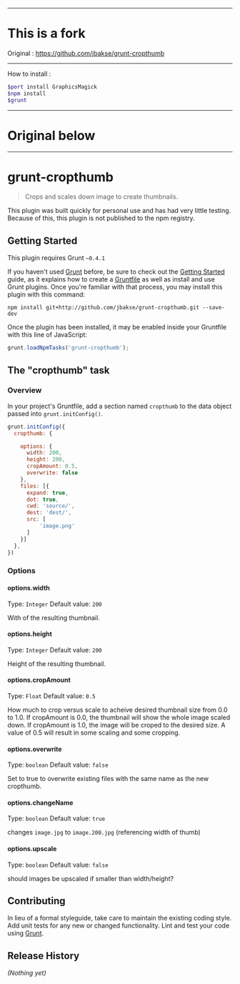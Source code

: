 
---

# This is a fork

Original : https://github.com/jbakse/grunt-cropthumb

---

How to install :

```bash
$port install GraphicsMagick
$npm install
$grunt
```

---

# Original below

---


# grunt-cropthumb

> Crops and scales down image to create thumbnails.

This plugin was built quickly for personal use and has had very little testing. Because of this, this plugin is not published to the npm registry.

## Getting Started
This plugin requires Grunt `~0.4.1`

If you haven't used [Grunt](http://gruntjs.com/) before, be sure to check out the [Getting Started](http://gruntjs.com/getting-started) guide, as it explains how to create a [Gruntfile](http://gruntjs.com/sample-gruntfile) as well as install and use Grunt plugins. Once you're familiar with that process, you may install this plugin with this command:

```shell
npm install git+http://github.com/jbakse/grunt-cropthumb.git --save-dev
```


Once the plugin has been installed, it may be enabled inside your Gruntfile with this line of JavaScript:

```js
grunt.loadNpmTasks('grunt-cropthumb');
```

## The "cropthumb" task

### Overview
In your project's Gruntfile, add a section named `cropthumb` to the data object passed into `grunt.initConfig()`.

```js
grunt.initConfig({
  cropthumb: {

    options: {
      width: 200,
      height: 200,
      cropAmount: 0.5,
      overwrite: false
    },
    files: [{
      expand: true,
      dot: true,
      cwd: 'source/',
      dest: 'dest/',
      src: [
          'image.png'
      ]
    }]
  },
})
```

### Options

#### options.width
Type: `Integer`
Default value: `200`

With of the resulting thumbnail.

#### options.height
Type: `Integer`
Default value: `200`

Height of the resulting thumbnail.

#### options.cropAmount
Type: `Float`
Default value: `0.5`

How much to crop versus scale to acheive desired thumbnail size from 0.0 to 1.0. If cropAmount is 0.0, the thumbnail will show the whole image scaled down. If cropAmount is 1.0, the image will be croped to the desired size. A value of 0.5 will result in some scaling and some cropping. 

#### options.overwrite
Type: `boolean`
Default value: `false`

Set to true to overwrite existing files with the same name as the new cropthumb.

#### options.changeName
Type: `boolean`
Default value: `true`

changes `image.jpg` to `image.200.jpg` (referencing width of thumb)

#### options.upscale
Type: `boolean`
Default value: `false`

should images be upscaled if smaller than width/height?


## Contributing
In lieu of a formal styleguide, take care to maintain the existing coding style. Add unit tests for any new or changed functionality. Lint and test your code using [Grunt](http://gruntjs.com/).

## Release History
_(Nothing yet)_
